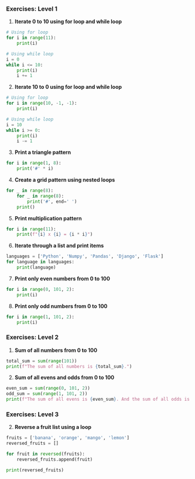 ### Exercises: Level 1

1. **Iterate 0 to 10 using for loop and while loop**

```python
# Using for loop
for i in range(11):
    print(i)

# Using while loop
i = 0
while i <= 10:
    print(i)
    i += 1
```

2. **Iterate 10 to 0 using for loop and while loop**

```python
# Using for loop
for i in range(10, -1, -1):
    print(i)

# Using while loop
i = 10
while i >= 0:
    print(i)
    i -= 1
```

3. **Print a triangle pattern**

```python
for i in range(1, 8):
    print('#' * i)
```

4. **Create a grid pattern using nested loops**

```python
for _ in range(8):
    for _ in range(8):
        print('#', end=' ')
    print()
```

5. **Print multiplication pattern**

```python
for i in range(11):
    print(f"{i} x {i} = {i * i}")
```

6. **Iterate through a list and print items**

```python
languages = ['Python', 'Numpy', 'Pandas', 'Django', 'Flask']
for language in languages:
    print(language)
```

7. **Print only even numbers from 0 to 100**

```python
for i in range(0, 101, 2):
    print(i)
```

8. **Print only odd numbers from 0 to 100**

```python
for i in range(1, 101, 2):
    print(i)
```

### Exercises: Level 2

1. **Sum of all numbers from 0 to 100**

```python
total_sum = sum(range(101))
print(f"The sum of all numbers is {total_sum}.")
```

2. **Sum of all evens and odds from 0 to 100**

```python
even_sum = sum(range(0, 101, 2))
odd_sum = sum(range(1, 101, 2))
print(f"The sum of all evens is {even_sum}. And the sum of all odds is {odd_sum}.")
```

### Exercises: Level 3


2. **Reverse a fruit list using a loop**

```python
fruits = ['banana', 'orange', 'mango', 'lemon']
reversed_fruits = []

for fruit in reversed(fruits):
    reversed_fruits.append(fruit)

print(reversed_fruits)
```
